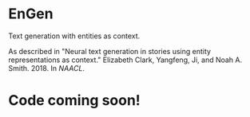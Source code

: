 # EnGen
Text generation with entities as context.

As described in "Neural text generation in stories using entity representations as context." Elizabeth Clark, Yangfeng, Ji, and Noah A. Smith. 2018. In *NAACL*. 

# Code coming soon!
